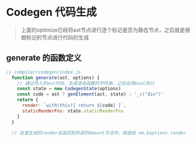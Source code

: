 # Codegen 代码生成

> 上面的optimize已经将ast节点进行逐个标记是否为静态节点，之后就是根据标记的节点进行代码的生成

## generate 的函数定义

```js
// compiler/codegen/index.js
  function generate(ast, options) {
    // 通过传入的ast代码，生成渲染函数的字符串，之后会用eval执行
    const state = new CodegenState(options)
    const code = ast ? genElement(ast, state) : '_c("div")'
    return {
      render: `with(this){ return ${code} }`,
      staticRenderFns: state.staticRenderFns
    }
  }
  
  // 这里生成的render会返回到外部的$mount方法中，赋值给 vm.$options.render
```